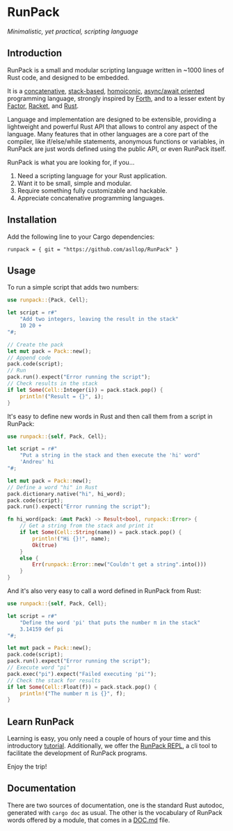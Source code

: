 # RunPack

_Minimalistic, yet practical, scripting language_

## Introduction

RunPack is a small and modular scripting language written in ~1000 lines of Rust code, and designed to be embedded.

It is a [concatenative](https://en.wikipedia.org/wiki/Concatenative_programming_language), [stack-based](https://en.wikipedia.org/wiki/Stack-oriented_programming), [homoiconic](https://en.wikipedia.org/wiki/Homoiconicity), [async/await oriented](https://en.wikipedia.org/wiki/Async/await) programming language, strongly inspired by [Forth](https://en.wikipedia.org/wiki/Forth_(programming_language)), and to a lesser extent by [Factor](https://en.wikipedia.org/wiki/Factor_(programming_language)), [Racket](https://en.wikipedia.org/wiki/Racket_(programming_language)), and [Rust](https://en.wikipedia.org/wiki/Rust_(programming_language)).

Language and implementation are designed to be extensible, providing a lightweight and powerful Rust API that allows to control any aspect of the language. Many features that in other languages are a core part of the compiler, like if/else/while statements, anonymous functions or variables, in RunPack are just words defined using the public API, or even RunPack itself.

RunPack is what you are looking for, if you...

1. Need a scripting language for your Rust application.
2. Want it to be small, simple and modular.
3. Require something fully customizable and hackable.
4. Appreciate concatenative programming languages.

## Installation

Add the following line to your Cargo dependencies:

```
runpack = { git = "https://github.com/asllop/RunPack" }
```

## Usage

To run a simple script that adds two numbers:

```rust
use runpack::{Pack, Cell};

let script = r#"
    "Add two integers, leaving the result in the stack"
    10 20 +
"#;

// Create the pack
let mut pack = Pack::new();
// Append code
pack.code(script);
// Run
pack.run().expect("Error running the script");
// Check results in the stack
if let Some(Cell::Integer(i)) = pack.stack.pop() {
    println!("Result = {}", i);
}
```

It's easy to define new words in Rust and then call them from a script in RunPack:

```rust
use runpack::{self, Pack, Cell};

let script = r#"
    "Put a string in the stack and then execute the 'hi' word"
    'Andreu' hi
"#;

let mut pack = Pack::new();
// Define a word "hi" in Rust
pack.dictionary.native("hi", hi_word);
pack.code(script);
pack.run().expect("Error running the script");

fn hi_word(pack: &mut Pack) -> Result<bool, runpack::Error> {
    // Get a string from the stack and print it
    if let Some(Cell::String(name)) = pack.stack.pop() {
        println!("Hi {}!", name);
        Ok(true)
    }
    else {
        Err(runpack::Error::new("Couldn't get a string".into()))
    }
}
```

And it's also very easy to call a word defined in RunPack from Rust:

```rust
use runpack::{self, Pack, Cell};

let script = r#"
    "Define the word 'pi' that puts the number π in the stack"
    3.14159 def pi
"#;

let mut pack = Pack::new();
pack.code(script);
pack.run().expect("Error running the script");
// Execute word "pi"
pack.exec("pi").expect("Failed executing 'pi'");
// Check the stack for results
if let Some(Cell::Float(f)) = pack.stack.pop() {
    println!("The number π is {}", f);
}
```

## Learn RunPack

Learning is easy, you only need a couple of hours of your time and this introductory [tutorial](runpack/TUTORIAL.md). Additionally, we offer the [RunPack REPL](https://github.com/asllop/RunPack-REPL), a cli tool to facilitate the development of RunPack programs.

Enjoy the trip!

## Documentation

There are two sources of documentation, one is the standard Rust autodoc, generated with `cargo doc` as usual. The other is the vocabulary of RunPack words offered by a module, that comes in a [DOC.md](runpack/DOC.md) file.
